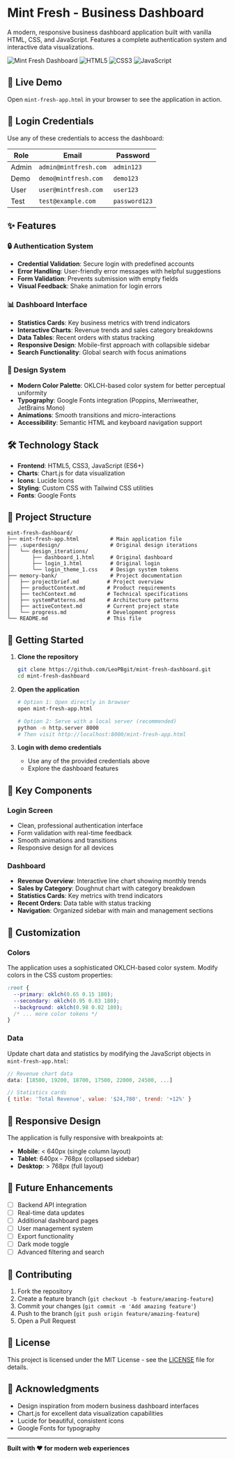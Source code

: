 # Mint Fresh - Business Dashboard

A modern, responsive business dashboard application built with vanilla HTML, CSS, and JavaScript. Features a complete authentication system and interactive data visualizations.

![Mint Fresh Dashboard](https://img.shields.io/badge/Status-Production%20Ready-brightgreen)
![HTML5](https://img.shields.io/badge/HTML5-E34F26?logo=html5&logoColor=white)
![CSS3](https://img.shields.io/badge/CSS3-1572B6?logo=css3&logoColor=white)
![JavaScript](https://img.shields.io/badge/JavaScript-F7DF1E?logo=javascript&logoColor=black)

## 🚀 Live Demo

Open `mint-fresh-app.html` in your browser to see the application in action.

## 🔐 Login Credentials

Use any of these credentials to access the dashboard:

| Role  | Email | Password |
|-------|-------|----------|
| Admin | `admin@mintfresh.com` | `admin123` |
| Demo  | `demo@mintfresh.com` | `demo123` |
| User  | `user@mintfresh.com` | `user123` |
| Test  | `test@example.com` | `password123` |

## ✨ Features

### 🔒 Authentication System
- **Credential Validation**: Secure login with predefined accounts
- **Error Handling**: User-friendly error messages with helpful suggestions
- **Form Validation**: Prevents submission with empty fields
- **Visual Feedback**: Shake animation for login errors

### 📊 Dashboard Interface
- **Statistics Cards**: Key business metrics with trend indicators
- **Interactive Charts**: Revenue trends and sales category breakdowns
- **Data Tables**: Recent orders with status tracking
- **Responsive Design**: Mobile-first approach with collapsible sidebar
- **Search Functionality**: Global search with focus animations

### 🎨 Design System
- **Modern Color Palette**: OKLCH-based color system for better perceptual uniformity
- **Typography**: Google Fonts integration (Poppins, Merriweather, JetBrains Mono)
- **Animations**: Smooth transitions and micro-interactions
- **Accessibility**: Semantic HTML and keyboard navigation support

## 🛠️ Technology Stack

- **Frontend**: HTML5, CSS3, JavaScript (ES6+)
- **Charts**: Chart.js for data visualization
- **Icons**: Lucide Icons
- **Styling**: Custom CSS with Tailwind CSS utilities
- **Fonts**: Google Fonts

## 📁 Project Structure

```
mint-fresh-dashboard/
├── mint-fresh-app.html          # Main application file
├── .superdesign/                # Original design iterations
│   └── design_iterations/
│       ├── dashboard_1.html     # Original dashboard
│       ├── login_1.html         # Original login
│       └── login_theme_1.css    # Design system tokens
├── memory-bank/                 # Project documentation
│   ├── projectbrief.md         # Project overview
│   ├── productContext.md       # Product requirements
│   ├── techContext.md          # Technical specifications
│   ├── systemPatterns.md       # Architecture patterns
│   ├── activeContext.md        # Current project state
│   └── progress.md             # Development progress
└── README.md                   # This file
```

## 🚀 Getting Started

1. **Clone the repository**
   ```bash
   git clone https://github.com/LeoPBgit/mint-fresh-dashboard.git
   cd mint-fresh-dashboard
   ```

2. **Open the application**
   ```bash
   # Option 1: Open directly in browser
   open mint-fresh-app.html
   
   # Option 2: Serve with a local server (recommended)
   python -m http.server 8000
   # Then visit http://localhost:8000/mint-fresh-app.html
   ```

3. **Login with demo credentials**
   - Use any of the provided credentials above
   - Explore the dashboard features

## 🎯 Key Components

### Login Screen
- Clean, professional authentication interface
- Form validation with real-time feedback
- Smooth animations and transitions
- Responsive design for all devices

### Dashboard
- **Revenue Overview**: Interactive line chart showing monthly trends
- **Sales by Category**: Doughnut chart with category breakdown
- **Statistics Cards**: Key metrics with trend indicators
- **Recent Orders**: Data table with status tracking
- **Navigation**: Organized sidebar with main and management sections

## 🔧 Customization

### Colors
The application uses a sophisticated OKLCH-based color system. Modify colors in the CSS custom properties:

```css
:root {
  --primary: oklch(0.65 0.15 180);
  --secondary: oklch(0.95 0.03 180);
  --background: oklch(0.98 0.02 180);
  /* ... more color tokens */
}
```

### Data
Update chart data and statistics by modifying the JavaScript objects in `mint-fresh-app.html`:

```javascript
// Revenue chart data
data: [18500, 19200, 18700, 17500, 22000, 24500, ...]

// Statistics cards
{ title: 'Total Revenue', value: '$24,780', trend: '+12%' }
```

## 📱 Responsive Design

The application is fully responsive with breakpoints at:
- **Mobile**: < 640px (single column layout)
- **Tablet**: 640px - 768px (collapsed sidebar)
- **Desktop**: > 768px (full layout)

## 🔮 Future Enhancements

- [ ] Backend API integration
- [ ] Real-time data updates
- [ ] Additional dashboard pages
- [ ] User management system
- [ ] Export functionality
- [ ] Dark mode toggle
- [ ] Advanced filtering and search

## 🤝 Contributing

1. Fork the repository
2. Create a feature branch (`git checkout -b feature/amazing-feature`)
3. Commit your changes (`git commit -m 'Add amazing feature'`)
4. Push to the branch (`git push origin feature/amazing-feature`)
5. Open a Pull Request

## 📄 License

This project is licensed under the MIT License - see the [LICENSE](LICENSE) file for details.

## 🙏 Acknowledgments

- Design inspiration from modern business dashboard interfaces
- Chart.js for excellent data visualization capabilities
- Lucide for beautiful, consistent icons
- Google Fonts for typography

---

**Built with ❤️ for modern web experiences**
